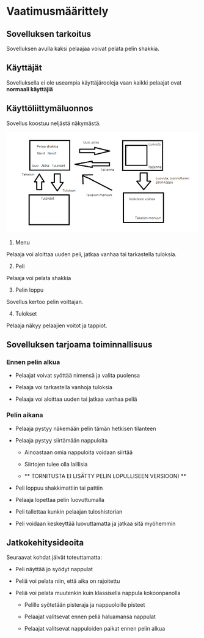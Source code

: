 # Vaatimusmäärittely

## Sovelluksen tarkoitus

Sovelluksen avulla kaksi pelaajaa voivat pelata pelin shakkia.

## Käyttäjät

Sovelluksella ei ole useampia käyttäjärooleja vaan kaikki
pelaajat ovat **normaali käyttäjiä**

## Käyttöliittymäluonnos

Sovellus koostuu neljästä näkymästä. 

<img src="https://raw.githubusercontent.com/mikkosk/ot2019/master/kuvat/maarittely.PNG">

1. Menu

Pelaaja voi aloittaa uuden peli, jatkaa vanhaa tai tarkastella tuloksia.


2. Peli

Pelaaja voi pelata shakkia


3. Pelin loppu

Sovellus kertoo pelin voittajan.


4. Tulokset

Pelaaja näkyy pelaajien voitot ja tappiot.



## Sovelluksen tarjoama toiminnallisuus

### Ennen pelin alkua

- Pelaajat voivat syöttää nimensä ja valita puolensa

- Pelaaja voi tarkastella vanhoja tuloksia

- Pelaaja voi aloittaa uuden tai jatkaa vanhaa peliä

### Pelin aikana

- Pelaaja pystyy näkemään pelin tämän hetkisen tilanteen

- Pelaaja pystyy siirtämään nappuloita

	- Ainoastaan omia nappuloita voidaan siirtää

	- Siirtojen tulee olla laillisia 

	- ** TORNITUSTA EI LISÄTTY PELIN LOPULLISEEN VERSIOON) **

- Peli loppuu shakkimattiin tai pattiin

- Pelaaja lopettaa pelin luovuttumalla

- Peli tallettaa kunkin pelaajan tuloshistorian

- Peli voidaan keskeyttää luovuttamatta ja jatkaa sitä myöhemmin

## Jatkokehitysideoita

Seuraavat kohdat jäivät toteuttamatta:

- Peli näyttää jo syödyt nappulat

- Peliä voi pelata niin, että aika on rajoitettu

- Peliä voi pelata muutenkin kuin klassisella nappula kokoonpanolla
	
	- Pelille syötetään pisteraja ja nappuoloille pisteet

	- Pelaajat valitsevat ennen peliä haluamansa nappulat

	- Pelaajat valitsevat nappuloiden paikat ennen pelin alkua
